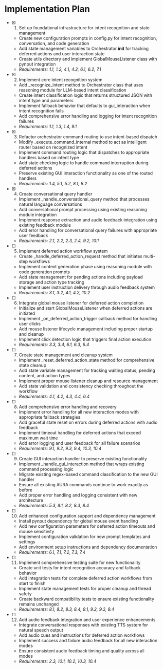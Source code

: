 # Implementation Plan

- [x] 1. Set up foundational infrastructure for intent recognition and state management

  - Create new configuration prompts in config.py for intent recognition, conversation, and code generation
  - Add state management variables to Orchestrator.**init** for tracking deferred actions and user interaction state
  - Create utils directory and implement GlobalMouseListener class with pynput integration
  - _Requirements: 1.1, 1.2, 4.1, 4.2, 6.1, 6.2, 7.1_

- [x] 2. Implement core intent recognition system

  - Add \_recognize_intent method to Orchestrator class that uses reasoning module for LLM-based intent classification
  - Create intent classification logic that returns structured JSON with intent type and parameters
  - Implement fallback behavior that defaults to gui_interaction when intent recognition fails
  - Add comprehensive error handling and logging for intent recognition failures
  - _Requirements: 1.1, 1.3, 1.4, 9.1_

- [x] 3. Refactor orchestrator command routing to use intent-based dispatch

  - Modify \_execute_command_internal method to act as intelligent router based on recognized intent
  - Implement command routing logic that dispatches to appropriate handlers based on intent type
  - Add state checking logic to handle command interruption during deferred actions
  - Preserve existing GUI interaction functionality as one of the routed handlers
  - _Requirements: 1.4, 5.1, 5.2, 8.1, 8.2_

- [x] 4. Create conversational query handler

  - Implement \_handle_conversational_query method that processes natural language conversations
  - Add conversational prompt processing using existing reasoning module integration
  - Implement response extraction and audio feedback integration using existing feedback module
  - Add error handling for conversational query failures with appropriate user feedback
  - _Requirements: 2.1, 2.2, 2.3, 2.4, 9.2, 10.1_

- [ ] 5. Implement deferred action workflow system

  - Create \_handle_deferred_action_request method that initiates multi-step workflows
  - Implement content generation phase using reasoning module with code generation prompts
  - Add state management for pending actions including payload storage and action type tracking
  - Implement user instruction delivery through audio feedback system
  - _Requirements: 3.1, 3.2, 4.1, 4.2, 10.2_

- [ ] 6. Integrate global mouse listener for deferred action completion

  - Initialize and start GlobalMouseListener when deferred actions are initiated
  - Implement \_on_deferred_action_trigger callback method for handling user clicks
  - Add mouse listener lifecycle management including proper startup and cleanup
  - Implement click detection logic that triggers final action execution
  - _Requirements: 3.3, 3.4, 6.1, 6.3, 6.4_

- [ ] 7. Create state management and cleanup system

  - Implement \_reset_deferred_action_state method for comprehensive state cleanup
  - Add state variable management for tracking waiting status, pending content, and action types
  - Implement proper mouse listener cleanup and resource management
  - Add state validation and consistency checking throughout the workflow
  - _Requirements: 4.1, 4.2, 4.3, 4.4, 6.4_

- [ ] 8. Add comprehensive error handling and recovery

  - Implement error handling for all new interaction modes with appropriate fallback strategies
  - Add graceful state reset on errors during deferred actions with audio feedback
  - Implement timeout handling for deferred actions that exceed maximum wait time
  - Add error logging and user feedback for all failure scenarios
  - _Requirements: 9.1, 9.2, 9.3, 9.4, 10.3, 10.4_

- [ ] 9. Create GUI interaction handler to preserve existing functionality

  - Implement \_handle_gui_interaction method that wraps existing command processing logic
  - Migrate existing regex-based command classification to the new GUI handler
  - Ensure all existing AURA commands continue to work exactly as before
  - Add proper error handling and logging consistent with new architecture
  - _Requirements: 5.3, 8.1, 8.2, 8.3, 8.4_

- [ ] 10. Add enhanced configuration support and dependency management

  - Install pynput dependency for global mouse event handling
  - Add new configuration parameters for deferred action timeouts and mouse sensitivity
  - Implement configuration validation for new prompt templates and settings
  - Add environment setup instructions and dependency documentation
  - _Requirements: 6.1, 7.1, 7.2, 7.3, 7.4_

- [ ] 11. Implement comprehensive testing suite for new functionality

  - Create unit tests for intent recognition accuracy and fallback behavior
  - Add integration tests for complete deferred action workflows from start to finish
  - Implement state management tests for proper cleanup and thread safety
  - Create backward compatibility tests to ensure existing functionality remains unchanged
  - _Requirements: 8.1, 8.2, 8.3, 8.4, 9.1, 9.2, 9.3, 9.4_

- [ ] 12. Add audio feedback integration and user experience enhancements
  - Integrate conversational responses with existing TTS system for natural speech output
  - Add audio cues and instructions for deferred action workflows
  - Implement success and failure audio feedback for all new interaction modes
  - Ensure consistent audio feedback timing and quality across all modes
  - _Requirements: 2.3, 10.1, 10.2, 10.3, 10.4_
